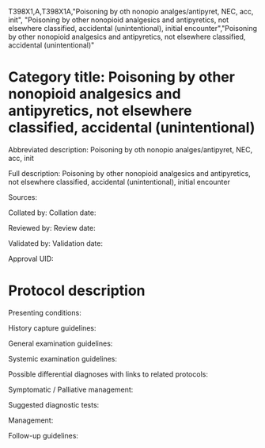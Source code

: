 T398X1,A,T398X1A,"Poisoning by oth nonopio analges/antipyret, NEC, acc, init", "Poisoning by other nonopioid analgesics and antipyretics, not elsewhere classified, accidental (unintentional), initial encounter","Poisoning by other nonopioid analgesics and antipyretics, not elsewhere classified, accidental (unintentional)"
# Category title: Poisoning by other nonopioid analgesics and antipyretics, not elsewhere classified, accidental (unintentional)

Abbreviated description: Poisoning by oth nonopio analges/antipyret, NEC, acc, init

Full description: Poisoning by other nonopioid analgesics and antipyretics, not elsewhere classified, accidental (unintentional), initial encounter

Sources:

Collated by:
Collation date:

Reviewed by:
Review date:

Validated by:
Validation date:

Approval UID:

# Protocol description

Presenting conditions:

History capture guidelines:

General examination guidelines:

Systemic examination guidelines:

Possible differential diagnoses with links to related protocols:

Symptomatic / Palliative management:

Suggested diagnostic tests:

Management:

Follow-up guidelines:
